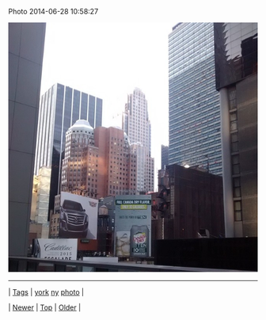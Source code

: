 <!--
title: Photo 2014-06-28 10
date: 2020-06-28T15:27:00.337Z
tags: york, ny, photo
-->


Photo 2014-06-28 10:58:27

![](90147256589-0.jpg)

<!--BOTTOM-POST-NAVIGATION-->
---

| [Tags](tags.md) | [york](tag-york.md) [ny](tag-ny.md) [photo](tag-photo.md) |

| [Newer](90136860734.md) | [Top](index.md) | [Older](90147367191.md) |